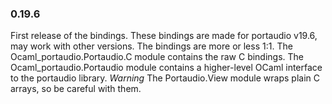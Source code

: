 ### 0.19.6

First release of the bindings. These bindings are made for portaudio v19.6, may work with other versions. The bindings are more or less 1:1. The Ocaml_portaudio.Portaudio.C module contains the raw C bindings. The Ocaml_portaudio.Portaudio module contains a higher-level OCaml interface to the portaudio library. *Warning* The Portaudio.View module wraps plain C arrays, so be careful with them.

